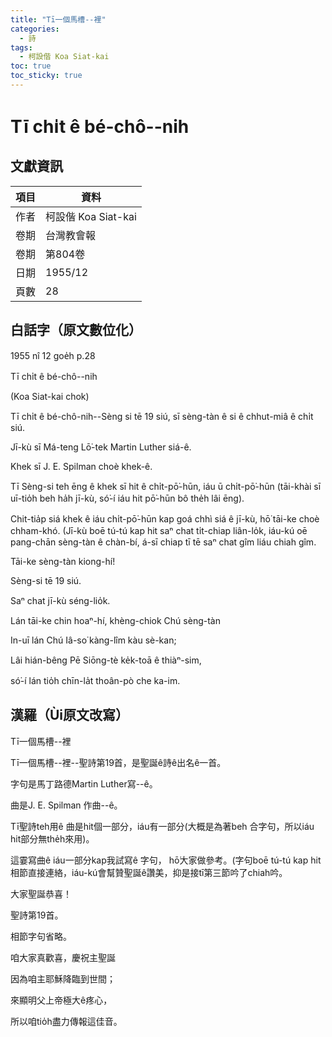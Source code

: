 ```yaml
---
title: "Tī一個馬槽--裡"
categories:
  - 詩
tags:
  - 柯設偕 Koa Siat-kai
toc: true
toc_sticky: true
---
```


# Tī chi̍t ê bé-chô--nih

## 文獻資訊

| 項目 | 資料 |
|---|---|
| 作者 | 柯設偕 Koa Siat-kai |
| 卷期 | 台灣教會報 |
| 卷期 | 第804卷 |
| 日期 | 1955/12 |
| 頁數 | 28 |

## 白話字（原文數位化）

1955 nî 12 goe̍h p.28

Tī chi̍t ê bé-chô--nih

(Koa Siat-kai chok)

Tī chi̍t ê bé-chô-nih--Sèng si tē 19 siú, sī sèng-tàn ê si ê chhut-miâ ê chi̍t siú.

Jī-kù sī Má-teng Lō͘-tek Martin Luther siá-ê.

Khek sī J. E. Spilman choè khek-ê.

Tī Sèng-si teh ēng ê khek sī hit ê chi̍t-pō͘-hūn, iáu ū chi̍t-pō͘-hūn (tāi-khài sī uī-tio̍h beh ha̍h jī-kù, só͘-í iáu hit pō͘-hūn bô the̍h lâi ēng).

Chit-tia̍p siá khek ê iáu chi̍t-pō͘-hūn kap goá chhì siá ê jī-kù, hō͘ tāi-ke choè chham-khó. (Jī-kù boē tú-tú kap hit saⁿ chat ti̍t-chiap liân-lo̍k, iáu-kú oē pang-chān sèng-tàn ê chàn-bí, á-sī chiap tī tē saⁿ chat gîm liáu chiah gîm.

Tāi-ke sèng-tàn kiong-hí!

Sèng-si tē 19 siú.

Saⁿ chat jī-kù séng-lio̍k.

Lán tāi-ke chin hoaⁿ-hí, khèng-chiok Chú sèng-tàn

In-uī lán Chú Iâ-so͘ kàng-lîm kàu sè-kan;

Lâi hián-bêng Pē Siōng-tè ke̍k-toā ê thiàⁿ-sim,

só͘-í lán tio̍h chīn-la̍t thoân-pò che ka-im.

## 漢羅（Ùi原文改寫）

Tī一個馬槽--裡

Tī一個馬槽--裡--聖詩第19首，是聖誕ê詩ê出名ê一首。

字句是馬丁路德Martin Luther寫--ê。

曲是J. E. Spilman 作曲--ê。

Tī聖詩teh用ê 曲是hit個一部分，iáu有一部分(大概是為著beh 合字句，所以iáu hit部分無the̍h來用)。

這霎寫曲ê iáu一部分kap我試寫ê 字句， hō͘大家做參考。(字句boē tú-tú kap hit相節直接連絡，iáu-kú會幫贊聖誕ê讚美，抑是接tī第三節吟了chiah吟。

大家聖誕恭喜！

聖詩第19首。

相節字句省略。

咱大家真歡喜，慶祝主聖誕

因為咱主耶穌降臨到世間；

來顯明父上帝極大ê疼心，

所以咱tio̍h盡力傳報這佳音。
